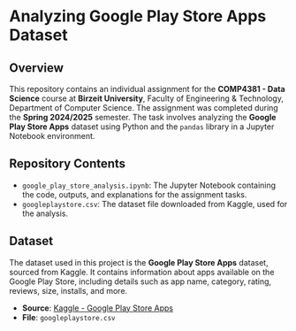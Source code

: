 # Analyzing Google Play Store Apps Dataset

## Overview
This repository contains an individual assignment for the **COMP4381 - Data Science** course at **Birzeit University**, Faculty of Engineering & Technology, Department of Computer Science. The assignment was completed during the **Spring 2024/2025** semester. The task involves analyzing the **Google Play Store Apps** dataset using Python and the `pandas` library in a Jupyter Notebook environment.

## Repository Contents
- `google_play_store_analysis.ipynb`: The Jupyter Notebook containing the code, outputs, and explanations for the assignment tasks.
- `googleplaystore.csv`: The dataset file downloaded from Kaggle, used for the analysis.

## Dataset
The dataset used in this project is the **Google Play Store Apps** dataset, sourced from Kaggle. It contains information about apps available on the Google Play Store, including details such as app name, category, rating, reviews, size, installs, and more.

- **Source**: [Kaggle - Google Play Store Apps](https://www.kaggle.com/datasets/lava18/google-play-store-apps)
- **File**: `googleplaystore.csv`

